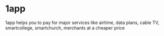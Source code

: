 # 1app
 1app helps you to pay for major services like airtime, data plans, cable TV, smartcollege, smartchurch, merchants at a cheaper price
